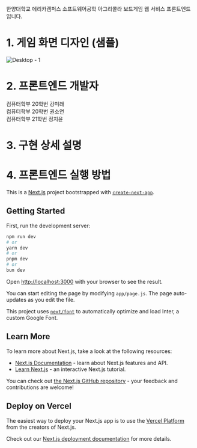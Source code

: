 한양대학교 에리카캠퍼스 소프트웨어공학 아그리콜라 보드게임 웹 서비스 프론트엔드 입니다.     

# 1. 게임 화면 디자인 (샘플)
![Desktop - 1](https://github.com/SW-Engineering-2024-4Team/frontend/assets/86275994/61a9db27-fefa-4c39-b309-98e31baca6e3)

# 2. 프론트엔드 개발자

컴퓨터학부 20학번 강미래     
컴퓨터학부 20학번 권소연     
컴퓨터학부 21학번 정지윤     


# 3. 구현 상세 설명



# 4. 프론트엔드 실행 방법

This is a [Next.js](https://nextjs.org/) project bootstrapped with [`create-next-app`](https://github.com/vercel/next.js/tree/canary/packages/create-next-app).

## Getting Started

First, run the development server:

```bash
npm run dev
# or
yarn dev
# or
pnpm dev
# or
bun dev
```

Open [http://localhost:3000](http://localhost:3000) with your browser to see the result.

You can start editing the page by modifying `app/page.js`. The page auto-updates as you edit the file.

This project uses [`next/font`](https://nextjs.org/docs/basic-features/font-optimization) to automatically optimize and load Inter, a custom Google Font.

## Learn More

To learn more about Next.js, take a look at the following resources:

- [Next.js Documentation](https://nextjs.org/docs) - learn about Next.js features and API.
- [Learn Next.js](https://nextjs.org/learn) - an interactive Next.js tutorial.

You can check out [the Next.js GitHub repository](https://github.com/vercel/next.js/) - your feedback and contributions are welcome!

## Deploy on Vercel

The easiest way to deploy your Next.js app is to use the [Vercel Platform](https://vercel.com/new?utm_medium=default-template&filter=next.js&utm_source=create-next-app&utm_campaign=create-next-app-readme) from the creators of Next.js.

Check out our [Next.js deployment documentation](https://nextjs.org/docs/deployment) for more details.
